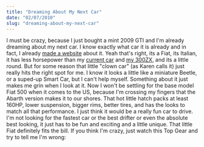 ```yaml
---
title: "Dreaming About My Next Car"
date: "02/07/2010"
slug: "dreaming-about-my-next-car"
---
```


I must be crazy, because I just bought a mint 2009 GTI and I'm already dreaming about my next car. I know exactly what car it is already and in fact, I already [made a website](http://www.fiat500abarth.us) about it. Yeah that's right, its a Fiat, its Italian, it has less horsepower than my [current car](http://www.simpixelated.com/autos/vw-gti/) and [my 300ZX](http://www.simpixelated.com/autos/ze-parting-shots/), and its a little round. But for some reason that little "clown car" (as Karen calls it) just really hits the right spot for me. I know it looks a little like a miniature Beetle, or a suped-up Smart Car, but I can't help myself. Something about it just makes me grin when I look at it. Now I won't be settling for the base model Fiat 500 when it comes to the US, because I'm crossing my fingers that the Abarth version makes it to our shores. That hot little hatch packs at least 160HP, lower suspension, bigger rims, better tires, and has the looks to match all that performance. I just think it would be a really fun car to drive. I'm not looking for the fastest car or the best drifter or even the absolute best looking, it just has to be fun and exciting and a little unique. That little Fiat definitely fits the bill. If you think I'm crazy, just watch this Top Gear and try to tell me I'm wrong:

<object width="480" height="385"><param name="movie" value="UpAFi9nIJVQ&hl=en_US&fs=1"></param><param name="allowFullScreen" value="true"></param><param name="allowscriptaccess" value="always"></param><embed src="http://www.youtube.com/v/UpAFi9nIJVQ&hl=en_US&fs=1" type="application/x-shockwave-flash" allowscriptaccess="always" allowfullscreen="true" width="480" height="385"></embed></object>